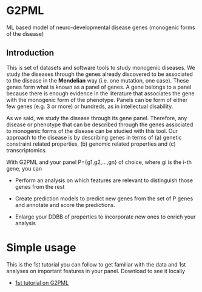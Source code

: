 # G2PML
ML based model of neuro-developmental disease genes (monogenic forms of the disease)

## Introduction
This is set of datasets and software tools to study monogenic diseases. We study the diseases through the genes already discovered to be associated to the disease in the __Mendelian__ way (i.e. one mutation, one case). These genes form what is known as a panel of genes. A gene belongs to a panel because there is enough evidence in the literature that associates the gene with the monogenic form of the phenotype. Panels can be form of either few genes (e.g. 3 or more) or hundreds, as in intellectual disability.

As we said, we study the disease through its gene panel. Therefore, any disease or phenotype that can be described through the genes associated to monogenic forms of the disease can be studied with this tool. Our approach to the disease is by describing genes in terms of (a) genetic constraint related properties, (b) genomic related properties and (c) transcriptomics. 

With G2PML and your panel P={g1,g2,...,gn} of choice, where gi is the i-th gene, you can

* Perform an analysis on which features are relevant to distinguish those genes from the rest

* Create prediction models to predict new genes from the set of P genes and annotate and score the predictions.

* Enlarge your DDBB of properties to incorporate new ones to enrich your analysis

# Simple usage 

This is the 1st tutorial you can follow to get familiar with the data and 1st analyses on important features in your panel. Download to see it locally

* [1st tutorial on G2PML](https://github.com/juanbot/G2PML/blob/master/inst/g2pml/BasicUsage.pdf)


